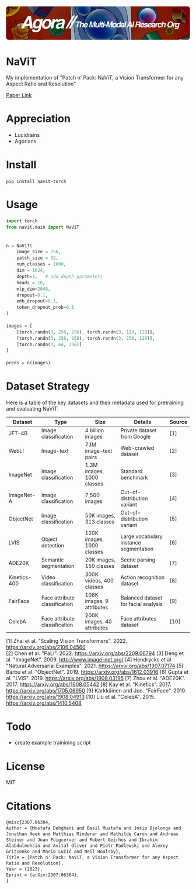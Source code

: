 [![Multi-Modality](agorabanner.png)](https://discord.gg/qUtxnK2NMf)

# NaViT
My implementation of "Patch n’ Pack: NaViT, a Vision Transformer for any Aspect Ratio and Resolution"

[Paper Link](https://arxiv.org/pdf/2307.06304.pdf)

# Appreciation
* Lucidrains
* Agorians

# Install
`pip install navit-torch`

# Usage
```python
import torch
from navit.main import NaViT


n = NaViT(
    image_size = 256,
    patch_size = 32,
    num_classes = 1000,
    dim = 1024,
    depth=3,   # add depth parameters
    heads = 16,
    mlp_dim=2048,
    dropout=0.1,
    emb_dropout=0.1,
    token_dropout_prob=0.1
)

images = [
    [torch.randn(3, 256, 256), torch.randn(3, 128, 128)],
    [torch.randn(3, 256, 256), torch.randn(3, 256, 128)],
    [torch.randn(3, 64, 256)]
]

preds = n(images)
```

# Dataset Strategy
Here is a table of the key datasets and their metadata used for pretraining and evaluating NaViT:

| Dataset | Type | Size | Details | Source |  
|-|-|-|-|-|
| JFT-4B | Image classification | 4 billion images | Private dataset from Google | [1] |
| WebLI | Image-text | 73M image-text pairs | Web-crawled dataset | [2] |
| ImageNet | Image classification | 1.3M images, 1000 classes | Standard benchmark | [3] |
| ImageNet-A | Image classification | 7,500 images | Out-of-distribution variant | [4] |  
| ObjectNet | Image classification | 50K images, 313 classes | Out-of-distribution variant | [5] |
| LVIS | Object detection | 120K images, 1000 classes | Large vocabulary instance segmentation | [6] |
| ADE20K | Semantic segmentation | 20K images, 150 classes | Scene parsing dataset | [7] |
| Kinetics-400 | Video classification | 300K videos, 400 classes | Action recognition dataset | [8] |
| FairFace | Face attribute classification | 108K images, 9 attributes | Balanced dataset for facial analysis | [9] |
| CelebA | Face attribute classification | 200K images, 40 attributes | Face attributes dataset | [10] |

[1] Zhai et al. "Scaling Vision Transformers". 2022. https://arxiv.org/abs/2106.04560  
[2] Chen et al. "PaLI". 2022. https://arxiv.org/abs/2209.06794
[3] Deng et al. "ImageNet". 2009. http://www.image-net.org/
[4] Hendrycks et al. "Natural Adversarial Examples". 2021. https://arxiv.org/abs/1907.07174
[5] Barbu et al. "ObjectNet". 2019. https://arxiv.org/abs/1612.03916
[6] Gupta et al. "LVIS". 2019. https://arxiv.org/abs/1908.03195 
[7] Zhou et al. "ADE20K". 2017. https://arxiv.org/abs/1608.05442
[8] Kay et al. "Kinetics". 2017. https://arxiv.org/abs/1705.06950
[9] Kärkkäinen and Joo. "FairFace". 2019. https://arxiv.org/abs/1908.04913
[10] Liu et al. "CelebA". 2015. https://arxiv.org/abs/1410.5408

# Todo
- create example trainining script

# License
MIT

# Citations
```
@misc{2307.06304,
Author = {Mostafa Dehghani and Basil Mustafa and Josip Djolonga and Jonathan Heek and Matthias Minderer and Mathilde Caron and Andreas Steiner and Joan Puigcerver and Robert Geirhos and Ibrahim Alabdulmohsin and Avital Oliver and Piotr Padlewski and Alexey Gritsenko and Mario Lučić and Neil Houlsby},
Title = {Patch n' Pack: NaViT, a Vision Transformer for any Aspect Ratio and Resolution},
Year = {2023},
Eprint = {arXiv:2307.06304},
}
```

